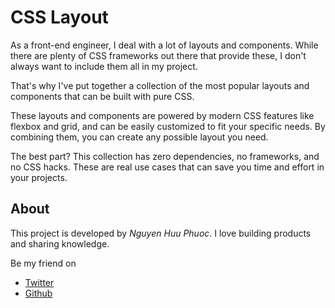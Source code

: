 # CSS Layout

As a front-end engineer, I deal with a lot of layouts and components. While there are plenty of CSS frameworks out there that provide these, I don't always want to include them all in my project.

That's why I've put together a collection of the most popular layouts and components that can be built with pure CSS.

These layouts and components are powered by modern CSS features like flexbox and grid, and can be easily customized to fit your specific needs. By combining them, you can create any possible layout you need.

The best part? This collection has zero dependencies, no frameworks, and no CSS hacks. These are real use cases that can save you time and effort in your projects.

## About

This project is developed by _Nguyen Huu Phuoc_. I love building products and sharing knowledge.

Be my friend on

-   [Twitter](https://twitter.com/nghuuphuoc)
-   [Github](https://github.com/phuocng)
